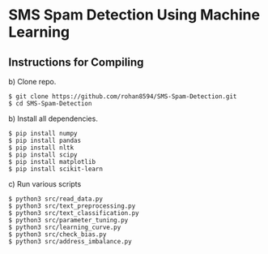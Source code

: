 # SMS Spam Detection Using Machine Learning

## Instructions for Compiling

b) Clone repo.

```
$ git clone https://github.com/rohan8594/SMS-Spam-Detection.git
$ cd SMS-Spam-Detection
```

b) Install all dependencies.

```
$ pip install numpy
$ pip install pandas
$ pip install nltk
$ pip install scipy
$ pip install matplotlib
$ pip install scikit-learn
```

c) Run various scripts

```
$ python3 src/read_data.py
$ python3 src/text_preprocessing.py
$ python3 src/text_classification.py
$ python3 src/parameter_tuning.py
$ python3 src/learning_curve.py
$ python3 src/check_bias.py
$ python3 src/address_imbalance.py
```
